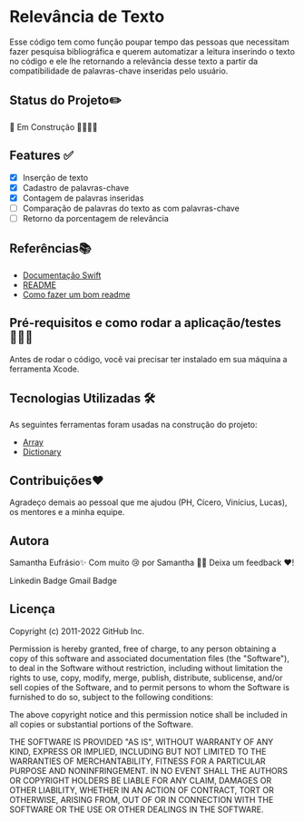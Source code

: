 
# Relevância de Texto
Esse código tem como função poupar tempo das pessoas que necessitam fazer pesquisa bibliográfica e querem automatizar a leitura inserindo o texto no código e ele lhe retornando a relevância desse texto a partir da compatibilidade de palavras-chave inseridas pelo usuário.

## Status do Projeto✏️
🚧 Em Construção 🚧👷🏻‍♀️

## Features ✅

- [x] Inserção de texto
- [x] Cadastro de palavras-chave
- [x] Contagem de palavras inseridas
- [ ] Comparação de palavras do texto as com palavras-chave
- [ ] Retorno da porcentagem de relevância
## Referências📚

 - [Documentação Swift](https://developer.apple.com/documentation/swift)
 - [README](https://readme.so/pt/editor)
 - [Como fazer um bom readme](https://blog.rocketseat.com.br/como-fazer-um-bom-readme/#-tabela-de-conte-dos)


## Pré-requisitos e como rodar a aplicação/testes👩🏻‍💻

Antes de rodar o código, você vai precisar ter instalado em sua máquina a ferramenta Xcode.
## Tecnologias Utilizadas 🛠 

As seguintes ferramentas foram usadas na construção do projeto:

- [Array](https://developer.apple.com/documentation/swift/array)
- [Dictionary](https://developer.apple.com/documentation/swift/dictionary)

## Contribuições❤️
Agradeço demais ao pessoal que me ajudou (PH, Cícero, Vinícius, Lucas), os mentores e a minha equipe.
## Autora

 
Samantha Eufrásio✨
Com muito 😢 por Samantha 💅🏻 Deixa um feedback ❤️!

 Linkedin Badge Gmail Badge
## Licença

Copyright (c) 2011-2022 GitHub Inc.

Permission is hereby granted, free of charge, to any person obtaining a copy of this software and associated documentation files (the "Software"), to deal in the Software without restriction, including without limitation the rights to use, copy, modify, merge, publish, distribute, sublicense, and/or sell copies of the Software, and to permit persons to whom the Software is furnished to do so, subject to the following conditions:

The above copyright notice and this permission notice shall be included in all copies or substantial portions of the Software.

THE SOFTWARE IS PROVIDED "AS IS", WITHOUT WARRANTY OF ANY KIND, EXPRESS OR IMPLIED, INCLUDING BUT NOT LIMITED TO THE WARRANTIES OF MERCHANTABILITY, FITNESS FOR A PARTICULAR PURPOSE AND NONINFRINGEMENT. IN NO EVENT SHALL THE AUTHORS OR COPYRIGHT HOLDERS BE LIABLE FOR ANY CLAIM, DAMAGES OR OTHER LIABILITY, WHETHER IN AN ACTION OF CONTRACT, TORT OR OTHERWISE, ARISING FROM, OUT OF OR IN CONNECTION WITH THE SOFTWARE OR THE USE OR OTHER DEALINGS IN THE SOFTWARE.